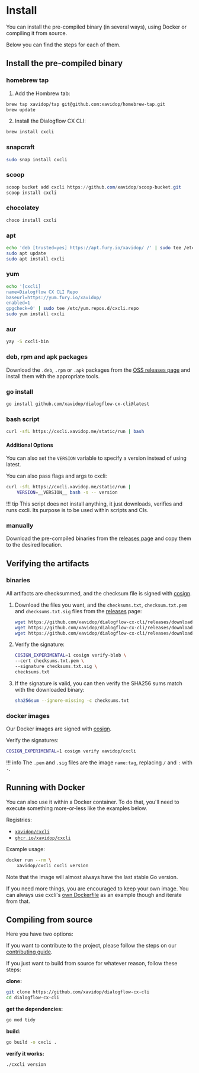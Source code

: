 # Install

You can install the pre-compiled binary (in several ways), using Docker or compiling it from source.

Below you can find the steps for each of them.

## Install the pre-compiled binary

### homebrew tap
1. Add the Hombrew tab:
```sh
brew tap xavidop/tap git@github.com:xavidop/homebrew-tap.git
brew update
```
2. Install the Dialogflow CX CLI:
```sh
brew install cxcli
```

### snapcraft

```sh
sudo snap install cxcli
```

### scoop

```powershell
scoop bucket add cxcli https://github.com/xavidop/scoop-bucket.git
scoop install cxcli
```

### chocolatey

```powershell
choco install cxcli
```

### apt

```sh
echo 'deb [trusted=yes] https://apt.fury.io/xavidop/ /' | sudo tee /etc/apt/sources.list.d/cxcli.list
sudo apt update
sudo apt install cxcli
```


### yum

```sh
echo '[cxcli]
name=Dialogflow CX CLI Repo
baseurl=https://yum.fury.io/xavidop/
enabled=1
gpgcheck=0' | sudo tee /etc/yum.repos.d/cxcli.repo
sudo yum install cxcli
```

### aur

```sh
yay -S cxcli-bin
```

### deb, rpm and apk packages

Download the `.deb`, `.rpm` or `.apk` packages from the [OSS releases page][releases] and install them with the appropriate tools.

### go install

```sh
go install github.com/xavidop/dialogflow-cx-cli@latest
```

### bash script

```sh
curl -sfL https://cxcli.xavidop.me/static/run | bash
```

#### Additional Options
You can also set the `VERSION` variable to specify
a version instead of using latest.

You can also pass flags and args to cxcli:

```bash
curl -sfL https://cxcli.xavidop.me/static/run |
    VERSION=__VERSION__ bash -s -- version
```

!!! tip
    This script does not install anything, it just downloads, verifies and
    runs cxcli.
    Its purpose is to be used within scripts and CIs.

### manually

Download the pre-compiled binaries from the [releases page][releases] and copy them to the desired location.


## Verifying the artifacts

### binaries

All artifacts are checksummed, and the checksum file is signed with [cosign][].

1. Download the files you want, and the `checksums.txt`, `checksum.txt.pem` and `checksums.txt.sig` files from the [releases][releases] page:
    ```sh
    wget https://github.com/xavidop/dialogflow-cx-cli/releases/download/__VERSION__/checksums.txt
    wget https://github.com/xavidop/dialogflow-cx-cli/releases/download/__VERSION__/checksums.txt.sig
    wget https://github.com/xavidop/dialogflow-cx-cli/releases/download/__VERSION__/checksums.txt.pem
    ```
1. Verify the signature:
    ```sh
    COSIGN_EXPERIMENTAL=1 cosign verify-blob \
    --cert checksums.txt.pem \
    --signature checksums.txt.sig \
    checksums.txt
    ```
1. If the signature is valid, you can then verify the SHA256 sums match with the downloaded binary:
    ```sh
    sha256sum --ignore-missing -c checksums.txt
    ```

### docker images

Our Docker images are signed with [cosign][].

Verify the signatures:

```sh
COSIGN_EXPERIMENTAL=1 cosign verify xavidop/cxcli
```

!!! info
    The `.pem` and `.sig` files are the image `name:tag`, replacing `/` and `:` with `-`.

## Running with Docker

You can also use it within a Docker container.
To do that, you'll need to execute something more-or-less like the examples below.

Registries:

- [`xavidop/cxcli`](https://hub.docker.com/r/xavidop/cxcli)
- [`ghcr.io/xavidop/cxcli`](https://github.com/xavidop/dialogflow-cx-cli/pkgs/container/cxcli)

Example usage:

```sh
docker run --rm \
    xavidop/cxcli cxcli version
```

Note that the image will almost always have the last stable Go version.

If you need more things, you are encouraged to keep your own image. You can
always use cxcli's [own Dockerfile][dockerfile] as an example though
and iterate from that.

[dockerfile]: https://github.com/xavidop/dialogflow-cx-cli/blob/master/Dockerfile
[releases]: https://github.com/xavidop/dialogflow-cx-cli/releases
[cosign]: https://github.com/sigstore/cosign

## Compiling from source

Here you have two options:

If you want to contribute to the project, please follow the
steps on our [contributing guide](/community/contributing/).

If you just want to build from source for whatever reason, follow these steps:

**clone:**

```sh
git clone https://github.com/xavidop/dialogflow-cx-cli
cd dialogflow-cx-cli
```

**get the dependencies:**

```sh
go mod tidy
```

**build:**

```sh
go build -o cxcli .
```

**verify it works:**

```sh
./cxcli version
```